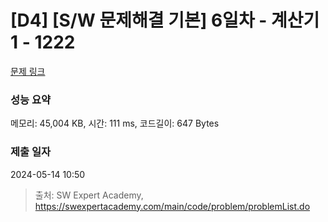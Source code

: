 # [D4] [S/W 문제해결 기본] 6일차 - 계산기1 - 1222 

[문제 링크](https://swexpertacademy.com/main/code/problem/problemDetail.do?contestProbId=AV14mbSaAEwCFAYD) 

### 성능 요약

메모리: 45,004 KB, 시간: 111 ms, 코드길이: 647 Bytes

### 제출 일자

2024-05-14 10:50



> 출처: SW Expert Academy, https://swexpertacademy.com/main/code/problem/problemList.do